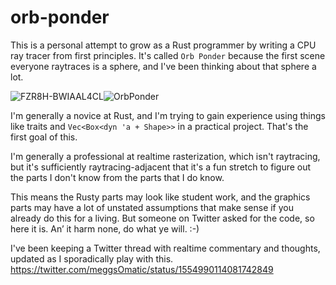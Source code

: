 # orb-ponder
This is a personal attempt to grow as a Rust programmer by writing a CPU ray tracer from first principles. It's called `Orb Ponder` because the first scene everyone raytraces is a sphere, and I've been thinking about that sphere a lot.

![FZR8H-BWIAAL4CL](https://user-images.githubusercontent.com/5649419/183699033-535b7cfe-8bf1-431f-bf00-dd442d1cbc6f.jpg)![OrbPonder](https://user-images.githubusercontent.com/5649419/183699052-5543c132-74fb-4a6b-9104-1f1863e3b4ec.jpg)

I'm generally a novice at Rust, and I'm trying to gain experience using things like traits and `Vec<Box<dyn 'a + Shape>>` in a practical project. That's the first goal of this.

I'm generally a professional at realtime rasterization, which isn't raytracing, but it's sufficiently raytracing-adjacent that it's a fun stretch to figure out the parts I don't know from the parts that I do know.

This means the Rusty parts may look like student work, and the graphics parts may have a lot of unstated assumptions that make sense if you already do this for a living. But someone on Twitter asked for the code, so here it is. An’ it harm none, do what ye will. :-)

I've been keeping a Twitter thread with realtime commentary and thoughts, updated as I sporadically play with this. https://twitter.com/meggsOmatic/status/1554990114081742849
